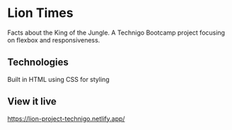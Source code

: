 # Lion Times

Facts about the King of the Jungle. A Technigo Bootcamp project focusing on flexbox and responsiveness.

## Technologies

Built in HTML using CSS for styling

## View it live

https://lion-project-technigo.netlify.app/

